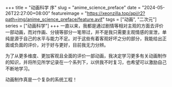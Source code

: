 +++
title = "动画科学 序"
slug = "anime_science_preface"
date = "2024-05-26T22:27:00+08:00"
featureimage = "https://xeonzilla.top/api/r2?path=img/anime_science_preface/feature.avif"
tags = ["动画", "二次元"]
series = ["动画科学"]
+++
一直以来，我都是通过剧情等相对主观的方面去评价一部动画，而对作画、分镜等部分一笔带过，并不是我只需要主观情感的宣泄，单纯是源于自己的水平与能力不足。对于这些有着客观好坏之分的部分，我能给出正面或负面的评价，对于好与更好，目前我无力分辨。

为了从更多维度、更加客观且全面的评价一部动画，我决定学习更多有关动画制作的知识，并将所见所学记录在一个系列下，以供我不时复习，也希望可以激励自己不断地学习。

动画制作真是一个复杂的系统工程！
